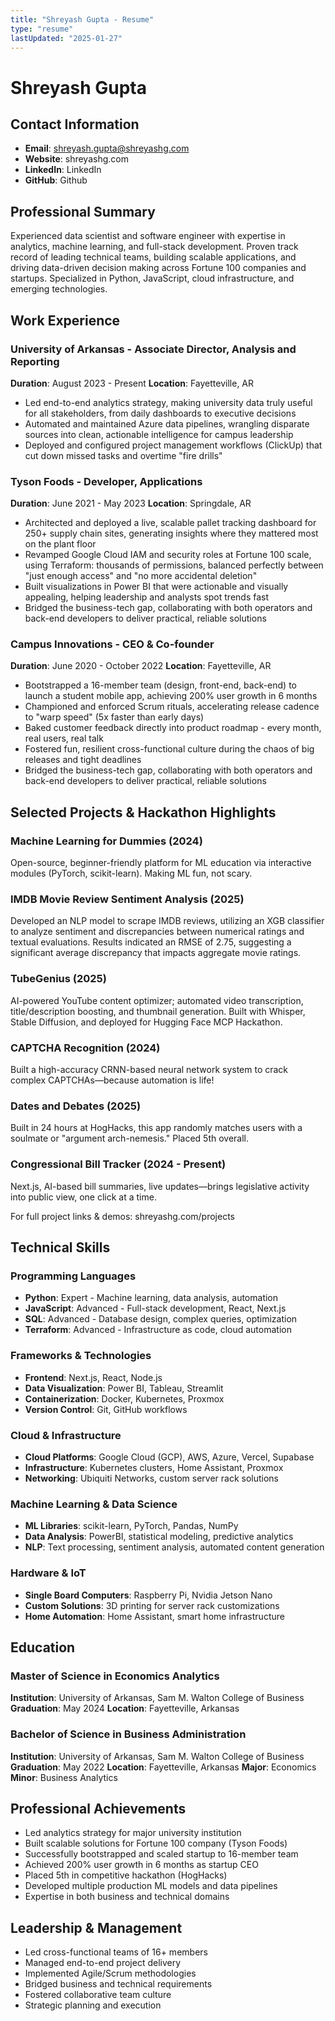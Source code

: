 ```yaml
---
title: "Shreyash Gupta - Resume"
type: "resume"
lastUpdated: "2025-01-27"
---
```


# Shreyash Gupta

## Contact Information
- **Email**: shreyash.gupta@shreyashg.com
- **Website**: shreyashg.com
- **LinkedIn**: LinkedIn
- **GitHub**: Github

## Professional Summary
Experienced data scientist and software engineer with expertise in analytics, machine learning, and full-stack development. Proven track record of leading technical teams, building scalable applications, and driving data-driven decision making across Fortune 100 companies and startups. Specialized in Python, JavaScript, cloud infrastructure, and emerging technologies.

## Work Experience

### University of Arkansas - Associate Director, Analysis and Reporting
**Duration**: August 2023 - Present
**Location**: Fayetteville, AR
- Led end-to-end analytics strategy, making university data truly useful for all stakeholders, from daily dashboards to executive decisions
- Automated and maintained Azure data pipelines, wrangling disparate sources into clean, actionable intelligence for campus leadership
- Deployed and configured project management workflows (ClickUp) that cut down missed tasks and overtime "fire drills"

### Tyson Foods - Developer, Applications
**Duration**: June 2021 - May 2023
**Location**: Springdale, AR
- Architected and deployed a live, scalable pallet tracking dashboard for 250+ supply chain sites, generating insights where they mattered most on the plant floor
- Revamped Google Cloud IAM and security roles at Fortune 100 scale, using Terraform: thousands of permissions, balanced perfectly between "just enough access" and "no more accidental deletion"
- Built visualizations in Power BI that were actionable and visually appealing, helping leadership and analysts spot trends fast
- Bridged the business-tech gap, collaborating with both operators and back-end developers to deliver practical, reliable solutions

### Campus Innovations - CEO & Co-founder
**Duration**: June 2020 - October 2022
**Location**: Fayetteville, AR
- Bootstrapped a 16-member team (design, front-end, back-end) to launch a student mobile app, achieving 200% user growth in 6 months
- Championed and enforced Scrum rituals, accelerating release cadence to "warp speed" (5x faster than early days)
- Baked customer feedback directly into product roadmap - every month, real users, real talk
- Fostered fun, resilient cross-functional culture during the chaos of big releases and tight deadlines
- Bridged the business-tech gap, collaborating with both operators and back-end developers to deliver practical, reliable solutions

## Selected Projects & Hackathon Highlights

### Machine Learning for Dummies (2024)
Open-source, beginner-friendly platform for ML education via interactive modules (PyTorch, scikit-learn). Making ML fun, not scary.

### IMDB Movie Review Sentiment Analysis (2025)
Developed an NLP model to scrape IMDB reviews, utilizing an XGB classifier to analyze sentiment and discrepancies between numerical ratings and textual evaluations. Results indicated an RMSE of 2.75, suggesting a significant average discrepancy that impacts aggregate movie ratings.

### TubeGenius (2025)
AI-powered YouTube content optimizer; automated video transcription, title/description boosting, and thumbnail generation. Built with Whisper, Stable Diffusion, and deployed for Hugging Face MCP Hackathon.

### CAPTCHA Recognition (2024)
Built a high-accuracy CRNN-based neural network system to crack complex CAPTCHAs—because automation is life!

### Dates and Debates (2025)
Built in 24 hours at HogHacks, this app randomly matches users with a soulmate or "argument arch-nemesis." Placed 5th overall.

### Congressional Bill Tracker (2024 - Present)
Next.js, AI-based bill summaries, live updates—brings legislative activity into public view, one click at a time.

For full project links & demos: shreyashg.com/projects

## Technical Skills

### Programming Languages
- **Python**: Expert - Machine learning, data analysis, automation
- **JavaScript**: Advanced - Full-stack development, React, Next.js
- **SQL**: Advanced - Database design, complex queries, optimization
- **Terraform**: Advanced - Infrastructure as code, cloud automation

### Frameworks & Technologies
- **Frontend**: Next.js, React, Node.js
- **Data Visualization**: Power BI, Tableau, Streamlit
- **Containerization**: Docker, Kubernetes, Proxmox
- **Version Control**: Git, GitHub workflows

### Cloud & Infrastructure
- **Cloud Platforms**: Google Cloud (GCP), AWS, Azure, Vercel, Supabase
- **Infrastructure**: Kubernetes clusters, Home Assistant, Proxmox
- **Networking**: Ubiquiti Networks, custom server rack solutions

### Machine Learning & Data Science
- **ML Libraries**: scikit-learn, PyTorch, Pandas, NumPy
- **Data Analysis**: PowerBI, statistical modeling, predictive analytics
- **NLP**: Text processing, sentiment analysis, automated content generation

### Hardware & IoT
- **Single Board Computers**: Raspberry Pi, Nvidia Jetson Nano
- **Custom Solutions**: 3D printing for server rack customizations
- **Home Automation**: Home Assistant, smart home infrastructure

## Education

### Master of Science in Economics Analytics
**Institution**: University of Arkansas, Sam M. Walton College of Business
**Graduation**: May 2024
**Location**: Fayetteville, Arkansas

### Bachelor of Science in Business Administration
**Institution**: University of Arkansas, Sam M. Walton College of Business
**Graduation**: May 2022
**Location**: Fayetteville, Arkansas
**Major**: Economics
**Minor**: Business Analytics

## Professional Achievements
- Led analytics strategy for major university institution
- Built scalable solutions for Fortune 100 company (Tyson Foods)
- Successfully bootstrapped and scaled startup to 16-member team
- Achieved 200% user growth in 6 months as startup CEO
- Placed 5th in competitive hackathon (HogHacks)
- Developed multiple production ML models and data pipelines
- Expertise in both business and technical domains

## Leadership & Management
- Led cross-functional teams of 16+ members
- Managed end-to-end project delivery
- Implemented Agile/Scrum methodologies
- Bridged business and technical requirements
- Fostered collaborative team culture
- Strategic planning and execution

